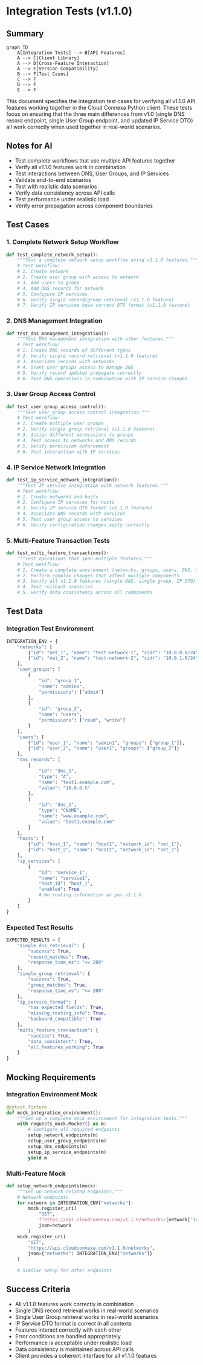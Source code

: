 # Integration Tests (v1.1.0)

## Summary
```mermaid
graph TD
    A[Integration Tests] --> B[API Features]
    A --> C[Client Library]
    A --> D[Cross-Feature Interaction]
    A --> E[Version Compatibility]
    B --> F[Test Cases]
    C --> F
    D --> F
    E --> F
```

This document specifies the integration test cases for verifying all v1.1.0 API features working together in the Cloud Connexa Python client. These tests focus on ensuring that the three main differences from v1.0 (single DNS record endpoint, single User Group endpoint, and updated IP Service DTO) all work correctly when used together in real-world scenarios.

## Notes for AI
- Test complete workflows that use multiple API features together
- Verify all v1.1.0 features work in combination
- Test interactions between DNS, User Groups, and IP Services
- Validate end-to-end scenarios
- Test with realistic data scenarios
- Verify data consistency across API calls
- Test performance under realistic load
- Verify error propagation across component boundaries

## Test Cases

### 1. Complete Network Setup Workflow
```python
def test_complete_network_setup():
    """Test a complete network setup workflow using v1.1.0 features."""
    # Test workflow:
    # 1. Create network
    # 2. Create user group with access to network
    # 3. Add users to group
    # 4. Add DNS records for network
    # 5. Configure IP services
    # 6. Verify single record/group retrieval (v1.1.0 feature)
    # 7. Verify IP services have correct DTO format (v1.1.0 feature)
```

### 2. DNS Management Integration
```python
def test_dns_management_integration():
    """Test DNS management integration with other features."""
    # Test workflow:
    # 1. Create DNS records of different types
    # 2. Verify single record retrieval (v1.1.0 feature)
    # 3. Associate records with networks
    # 4. Grant user groups access to manage DNS
    # 5. Verify record updates propagate correctly
    # 6. Test DNS operations in combination with IP service changes
```

### 3. User Group Access Control
```python
def test_user_group_access_control():
    """Test user group access control integration."""
    # Test workflow:
    # 1. Create multiple user groups
    # 2. Verify single group retrieval (v1.1.0 feature)
    # 3. Assign different permissions to groups
    # 4. Test access to networks and DNS records
    # 5. Verify permission enforcement
    # 6. Test interaction with IP services
```

### 4. IP Service Network Integration
```python
def test_ip_service_network_integration():
    """Test IP service integration with network features."""
    # Test workflow:
    # 1. Create networks and hosts
    # 2. Configure IP services for hosts
    # 3. Verify IP service DTO format (v1.1.0 feature)
    # 4. Associate DNS records with services
    # 5. Test user group access to services
    # 6. Verify configuration changes apply correctly
```

### 5. Multi-Feature Transaction Tests
```python
def test_multi_feature_transactions():
    """Test operations that span multiple features."""
    # Test workflow:
    # 1. Create a complete environment (networks, groups, users, DNS, services)
    # 2. Perform complex changes that affect multiple components
    # 3. Verify all v1.1.0 features (single DNS, single group, IP DTO)
    # 4. Test rollback scenarios
    # 5. Verify data consistency across all components
```

## Test Data

### Integration Test Environment
```python
INTEGRATION_ENV = {
    "networks": [
        {"id": "net_1", "name": "test-network-1", "cidr": "10.0.0.0/24"},
        {"id": "net_2", "name": "test-network-2", "cidr": "10.0.1.0/24"}
    ],
    "user_groups": [
        {
            "id": "group_1", 
            "name": "admins",
            "permissions": ["admin"]
        },
        {
            "id": "group_2", 
            "name": "users",
            "permissions": ["read", "write"]
        }
    ],
    "users": [
        {"id": "user_1", "name": "admin1", "groups": ["group_1"]},
        {"id": "user_2", "name": "user1", "groups": ["group_2"]}
    ],
    "dns_records": [
        {
            "id": "dns_1",
            "type": "A",
            "name": "test1.example.com",
            "value": "10.0.0.5"
        },
        {
            "id": "dns_2",
            "type": "CNAME",
            "name": "www.example.com",
            "value": "test1.example.com"
        }
    ],
    "hosts": [
        {"id": "host_1", "name": "host1", "network_id": "net_1"},
        {"id": "host_2", "name": "host2", "network_id": "net_2"}
    ],
    "ip_services": [
        {
            "id": "service_1",
            "name": "service1",
            "host_id": "host_1",
            "enabled": True
            # No routing information as per v1.1.0
        }
    ]
}
```

### Expected Test Results
```python
EXPECTED_RESULTS = {
    "single_dns_retrieval": {
        "success": True,
        "record_matches": True,
        "response_time_ms": "<= 200"
    },
    "single_group_retrieval": {
        "success": True,
        "group_matches": True,
        "response_time_ms": "<= 200"
    },
    "ip_service_format": {
        "has_expected_fields": True,
        "missing_routing_info": True,
        "backward_compatible": True
    },
    "multi_feature_transaction": {
        "success": True,
        "data_consistent": True,
        "all_features_working": True
    }
}
```

## Mocking Requirements

### Integration Environment Mock
```python
@pytest.fixture
def mock_integration_environment():
    """Set up a complete mock environment for integration tests."""
    with requests_mock.Mocker() as m:
        # Configure all required endpoints
        setup_network_endpoints(m)
        setup_user_group_endpoints(m)
        setup_dns_endpoints(m)
        setup_ip_service_endpoints(m)
        yield m
```

### Multi-Feature Mock
```python
def setup_network_endpoints(mock):
    """Set up network-related endpoints."""
    # Network endpoints
    for network in INTEGRATION_ENV["networks"]:
        mock.register_uri(
            "GET", 
            f"https://api.cloudconnexa.com/v1.1.0/networks/{network['id']}", 
            json=network
        )
    mock.register_uri(
        "GET", 
        "https://api.cloudconnexa.com/v1.1.0/networks", 
        json={"networks": INTEGRATION_ENV["networks"]}
    )
    
    # Similar setup for other endpoints
```

## Success Criteria
- All v1.1.0 features work correctly in combination
- Single DNS record retrieval works in real-world scenarios
- Single User Group retrieval works in real-world scenarios
- IP Service DTO format is correct in all contexts
- Features interact correctly with each other
- Error conditions are handled appropriately
- Performance is acceptable under realistic load
- Data consistency is maintained across API calls
- Client provides a coherent interface for all v1.1.0 features 